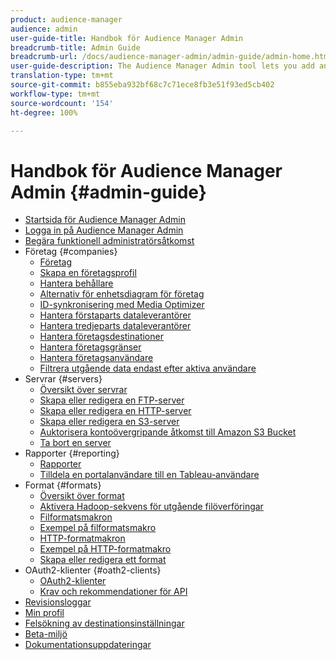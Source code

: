 ```yaml
---
product: audience-manager
audience: admin
user-guide-title: Handbok för Audience Manager Admin
breadcrumb-title: Admin Guide
breadcrumb-url: /docs/audience-manager-admin/admin-guide/admin-home.html
user-guide-description: The Audience Manager Admin tool lets you add and configure companies, servers, reports, formats, and users. You can also view or edit your personal profile.
translation-type: tm+mt
source-git-commit: b855eba932bf68c7c71ece8fb3e51f93ed5cb402
workflow-type: tm+mt
source-wordcount: '154'
ht-degree: 100%

---
```



# Handbok för Audience Manager Admin {#admin-guide}

+ [Startsida för Audience Manager Admin](admin-home.md)
+ [Logga in på Audience Manager Admin](admin-login.md)
+ [Begära funktionell administratörsåtkomst](admin-access.md)
+ Företag {#companies}
   + [Företag](companies/admin-companies-overview.md)
   + [Skapa en företagsprofil](companies/admin-manage-company-profiles.md)
   + [Hantera behållare](companies/admin-manage-containers.md)
   + [Alternativ för enhetsdiagram för företag](companies/admin-device-graph-options.md)
   + [ID-synkronisering med Media Optimizer](companies/admin-amo-sync.md)
   + [Hantera förstaparts dataleverantörer](companies/admin-first-party-providers.md)
   + [Hantera tredjeparts dataleverantörer](companies/admin-third-party-providers.md)
   + [Hantera företagsdestinationer](companies/admin-manage-company-destinations.md)
   + [Hantera företagsgränser](companies/admin-company-limits.md)
   + [Hantera företagsanvändare](companies/admin-manage-company-users.md)
   + [Filtrera utgående data endast efter aktiva användare](companies/outbound-active-user-filter.md)
+ Servrar {#servers}
   + [Översikt över servrar](admin-servers/admin-servers.md)
   + [Skapa eller redigera en FTP-server](admin-servers/create-ftp-server.md)
   + [Skapa eller redigera en HTTP-server](admin-servers/create-http-server.md)
   + [Skapa eller redigera en S3-server](admin-servers/create-s3-server.md)
   + [Auktorisera kontoövergripande åtkomst till Amazon S3 Bucket](admin-servers/admin-authorize-s3-cross-bucket.md)
   + [Ta bort en server](admin-servers/admin-delete-server.md)
+ Rapporter {#reporting}
   + [Rapporter](admin-reporting/admin-reporting-overview.md)
   + [Tilldela en portalanvändare till en Tableau-användare](admin-reporting/admin-assign-tableau-user.md)
+ Format {#formats}
   + [Översikt över format](formats/formats.md)
   + [Aktivera Hadoop-sekvens för utgående filöverföringar](formats/enable-outbound-seq.md)
   + [Filformatsmakron](formats/file-formats.md)
   + [Exempel på filformatsmakro](formats/file-format-examples.md)
   + [HTTP-formatmakron](formats/web-formats.md)
   + [Exempel på HTTP-formatmakro](formats/web-format-examples.md)
   + [Skapa eller redigera ett format](formats/admin-create-format.md)
+ OAuth2-klienter {#oath2-clients}
   + [OAuth2-klienter](admin-oauth2/admin-oauth2-create-edit.md)
   + [Krav och rekommendationer för API](admin-oauth2/aam-admin-api-requirements.md)
+ [Revisionsloggar](admin-audit-logging.md)
+ [Min profil](admin-my-profile.md)
+ [Felsökning av destinationsinställningar](admin-destination-troubleshooting.md)
+ [Beta-miljö](admin-beta-environment.md)
+ [Dokumentationsuppdateringar](admin-doc-updates.md)
